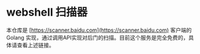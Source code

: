 # webshell 扫描器

本仓库是 [https://scanner.baidu.com](https://scanner.baidu.com) 客户端的 Golang 实现，通过调用API实现对后门的扫描。目前这个服务是完全免费的，具体请查看上述链接。

